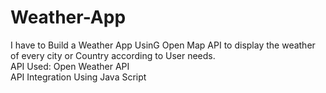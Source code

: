 # Weather-App
I have to Build a Weather App UsinG Open Map API to display the weather of every city or Country according to User needs.
<br>
API Used: Open Weather API
<br>
API Integration Using Java Script
<br>
